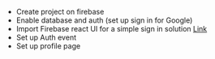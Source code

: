 - Create project on firebase
- Enable database and auth (set up sign in for Google)
- Import Firebase react UI for a simple sign in solution [Link](https://github.com/firebase/firebaseui-web-react)
- Set up Auth event
- Set up profile page